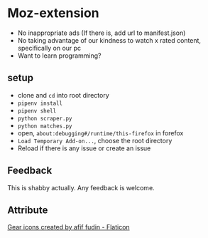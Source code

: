 # Moz-extension

- No inappropriate ads (If there is, add url to manifest.json)
- No taking advantage of our kindness to watch x rated content, specifically on our pc
- Want to learn programming?

## setup

- clone and `cd` into root directory
- `pipenv install`
- `pipenv shell`
- `python scraper.py`
- `python matches.py`
- open, `about:debugging#/runtime/this-firefox` in forefox
- `Load Temporary Add-on...`, choose the root directory
- Reload if there is any issue or create an issue

## Feedback

This is shabby actually. Any feedback is welcome.

## Attribute

<a href="https://www.flaticon.com/free-icons/gear" title="gear icons">Gear icons created by afif fudin - Flaticon</a>
